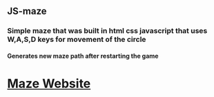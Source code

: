 ## JS-maze
### Simple maze that was built in html css javascript that uses W,A,S,D keys for movement of the circle
#### Generates new maze path after restarting the game

# [Maze Website](https://johnneil-castillo.github.io/JS-maze/)
